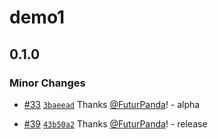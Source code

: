 # demo1

## 0.1.0

### Minor Changes

- [#33](https://github.com/FuturPanda/capsule/pull/33) [`3baeead`](https://github.com/FuturPanda/capsule/commit/3baeeadfd771f2c11ed23d3cb088e25a478b6943) Thanks [@FuturPanda](https://github.com/FuturPanda)! - alpha

- [#39](https://github.com/FuturPanda/capsule/pull/39) [`43b50a2`](https://github.com/FuturPanda/capsule/commit/43b50a29bca0b5794e1e5b7ec28cc701cd521b72) Thanks [@FuturPanda](https://github.com/FuturPanda)! - release

